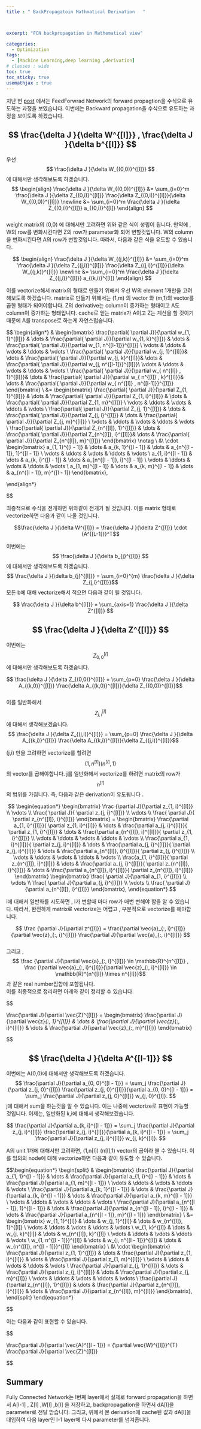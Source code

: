 ```yaml
---
title : " BackPropagatoin Mathmatical Derivation   "



excerpt: "FCN backpropagation in Mathematical view"

categories:
  - Optimization
tags:
  - [Machine Learning,deep learning ,derivation]
# classes : wide
toc: true
toc_sticky: true
usemathjax : true
---
```

지난 번 [post](https://woongjoonchoi.github.io/dlarchitecture/Feed-Forward-Network/) 에서는 FeedForwrad Network의 forward propagtion을 수식으로 유도하는 과정을 보였습니다. 이번에는 Backward propagation을 수식으로 유도하는 과정을 보이도록 하겠습니다. 


## $$ \frac{\delta J }{\delta W^{[l]}}  ,  \frac{\delta J }{\delta b^{[l]}} $$ 


우선 $$ \frac{\delta J }{\delta W_{(0,0)}^{[l]}} $$ 에 대해서만 생각해보도록 하겠습니다.  
$$
\begin{align}
 \frac{\delta J }{\delta W_{(0,0)}^{[l]}}  &= \sum_{i=0}^m \frac{\delta J }{\delta Z_{(0,i)}^{[l]}}  \frac{\delta Z_{(0,i)}^{[l]}}{\delta W_{(0,0)}^{[l]}}  \newline &=  \sum_{i=0}^m \frac{\delta J }{\delta Z_{(0,i)}^{[l]}}  a_{(0,i)}^{[l]}
 \end{align}
 $$  
weight matrix의 (0,0) 에 대해서만 고려하면 위와 같은 식이 성립이 됩니다.  만약에 , W의 row를 변화시킨다면 Z의 row가 parameter화 되어 변할것입니다. W의 column을 변화시킨다면 A의 row가 변할것입니다.  따라서, 다음과 같은 식을 유도할 수 있습니다.  

$$
\begin{align}
 \frac{\delta J }{\delta W_{(j,k)}^{[l]}}  &= \sum_{i=0}^m \frac{\delta J }{\delta Z_{(j,i)}^{[l]}}  \frac{\delta Z_{(j,i)}^{[l]}}{\delta W_{(j,k)}^{[l]}}  \newline &=  \sum_{i=0}^m \frac{\delta J }{\delta Z_{(j,i)}^{[l]}}  a_{(k,i)}^{[l]}
 \end{align}
 $$   

 이를 vectorize해서 matrix의 형태로 만들기 위해서 우선 W의 element 1개만을 고려해보도록 하겠습니다. matrix로 만들기 위해서는  (1,m) 의 vector 와 (m,1)의 vector를 곱한 형태가 되어야합니다. Z의 derivative는 column이 증가하는 형태이고 A도 column이 증가하는 형태입니다. cache로 얻는 matrix가 A이고 Z는 계산을 할 것이기 때문에 A를 transpose로 하는게 자연스럽습니다.


$$ 
\begin{align*}
&
\begin{bmatrix}
\frac{\partial{ \partial J}}{\partial w_{1, 1}^{[l]}} & \dots & \frac{\partial{ \partial J}}{\partial w_{1, k}^{[l]}} & \dots & \frac{\partial{ \partial J}}{\partial w_{1, n^{[l-1]}}^{[l]}} \\
\vdots & \ddots & \vdots & \ddots & \vdots \\
\frac{\partial{ \partial J}}{\partial w_{j, 1}^{[l]}}& \dots & \frac{\partial{ \partial J}}{\partial w_{j, k}^{[l]}}& \dots & \frac{\partial{ \partial J}}{\partial w_{j, n^{[l-1]}}^{[l]}}\\
\vdots & \ddots & \vdots & \ddots & \vdots \\
\frac{\partial{ \partial J}}{\partial w_{ n^{[l]} , 1}^{[l]}}& \dots & \frac{\partial{ \partial J}}{\partial w_{ n^{[l]} , k}^{[l]}}& \dots & \frac{\partial{ \partial J}}{\partial w_{ n^{[l]} , n^{[l-1]}}^{[l]}}
\end{bmatrix} \\
&=
\begin{bmatrix}
\frac{\partial{ \partial J}}{\partial Z_{1, 1}^{[l]}} & \dots & \frac{\partial{ \partial J}}{\partial Z_{1, i}^{[l]}}  & \dots & \frac{\partial{ \partial J}}{\partial Z_{1, m}^{[l]}} \\
\vdots & \ddots & \vdots & \ddots & \vdots \\
\frac{\partial{ \partial J}}{\partial Z_{j, 1}^{[l]}} & \dots & \frac{\partial{ \partial J}}{\partial Z_{j, i}^{[l]}} & \dots & \frac{\partial{ \partial J}}{\partial Z_{j, m}^{[l]}} \\
\vdots & \ddots & \vdots & \ddots & \vdots \\
\frac{\partial{ \partial J}}{\partial Z_{n^{[l]}, 1}^{[l]}} & \dots & \frac{\partial{ \partial J}}{\partial Z_{n^{[l]}, i}^{[l]}}& \dots & \frac{\partial{ \partial J}}{\partial Z_{n^{[l]}, m}^{[l]}}
\end{bmatrix} \notag \\
&\ \cdot
\begin{bmatrix}
a_{1, 1}^{[l - 1]} & \dots & a_{k, 1}^{[l - 1]} & \dots & a_{n^{[l - 1]}, 1}^{[l - 1]} \\
\vdots & \ddots & \vdots & \ddots & \vdots \\
a_{1, i}^{[l - 1]} & \dots & a_{k, i}^{[l - 1]} & \dots & a_{n^{[l - 1]}, i}^{[l - 1]} \\
\vdots & \ddots & \vdots & \ddots & \vdots \\
a_{1, m}^{[l - 1]} & \dots & a_{k, m}^{[l - 1]} & \dots & a_{n^{[l - 1]}, m}^{[l - 1]}
\end{bmatrix},

\end{align*}
 

$$ 

최종적으로 수식을 전개하면 위와같이 전개가 될 것입니다.  이를 matrix 형태로 vectorize하면 다음과 같이 나올 것입니다. 

$$\frac{\delta J }{\delta W^{[l]}}  = \frac{\delta J }{\delta Z^{[l]}} \cdot {A^{[L-1]}}^T$$   

이번에는 $$ \frac{\delta J }{\delta b_{j}^{[l]}} $$ 에 대해서만 생각해보도록 하겠습니다.  
$$ \frac{\delta J }{\delta b_{j}^{[l]}} =  \sum_{i=0}^{m} \frac{\delta J }{\delta Z_{j,i}^{[l]}}$$ 
 모든 b에 대해  vectorize해서 적으면 다음과 같이 될 것입니다. 

$$ \frac{\delta J }{\delta b^{[l]}}  = \sum_{axis=1} \frac{\delta J }{\delta Z^{[l]}} $$ 


## $$ \frac{\delta J }{\delta Z^{[l]}} $$

이번에는 $$ Z_{0,0}^{[l]}$$ 에 대해서만 생각해보도록 하겠습니다.  

$$ \frac{\delta J }{\delta Z_{(0,0)}^{[l]}}  = \sum_{p=0} \frac{\delta J }{\delta A_{(k,0)}^{[l]}} \frac{\delta A_{(k,0)}^{[l]}}{\delta Z_{(0,0)}^{[l]}}$$   
이를 일반화해서 $$ Z_{j,i}^{[l]}$$ 에 대해서 생각해보겠습니다.  
$$ \frac{\delta J }{\delta Z_{(j,i)}^{[l]}}  = \sum_{p=0} \frac{\delta J }{\delta A_{(k,i)}^{[l]}} \frac{\delta A_{(k,i)}^{[l]}}{\delta Z_{(j,i)}^{[l]}}$$  

(j,i) 만을 고려하면 vectorize를 할려면 $$(1,n^{[l]})  (n^{[l]},1)$$의 vector를 곱해야합니다. j를 일반화해서  vectorize를 하려면  matrix의 row가 $$n^{[l]}$$ 의 범위를 가집니다. 즉, 다음과 같은 derivation이 유도됩니다 .

$$ 
\begin{equation*}
\begin{bmatrix}
\frac {\partial J}{\partial z_{1, i}^{[l]}} \\
\vdots \\
\frac{ \partial J}{ \partial z_{j, i}^{[l]}} \\
\vdots \\
\frac{ \partial J}{ \partial z_{n^{[l]}, i}^{[l]}}
\end{bmatrix} =
\begin{bmatrix}
\frac{\partial a_{1, i}^{[l]}}{ \partial z_{1, i}^{[l]}} & \dots & \frac{\partial a_{j, i}^{[l]}}{ \partial z_{1, i}^{[l]}} & \dots & \frac{\partial a_{n^{[l]}, i}^{[l]}}{ \partial z_{1, i}^{[l]}} \\
\vdots & \ddots & \vdots & \ddots & \vdots \\
\frac{\partial a_{1, i}^{[l]}}{ \partial z_{j, i}^{[l]}} & \dots & \frac{\partial a_{j, i}^{[l]}}{ \partial z_{j, i}^{[l]}} & \dots & \frac{\partial a_{n^{[l]}, i}^{[l]}}{ \partial z_{j, i}^{[l]}} \\
\vdots & \ddots & \vdots & \ddots & \vdots \\
\frac{a_{1, i}^{[l]}}{ \partial z_{n^{[l]}, i}^{[l]}} & \dots & \frac{\partial a_{j, i}^{[l]}}{ \partial z_{n^{[l]}, i}^{[l]}} & \dots & \frac{\partial a_{n^{[l]}, i}^{[l]}}{ \partial z_{n^{[l]}, i}^{[l]}}
\end{bmatrix}
\begin{bmatrix}
\frac{ \partial J}{\partial a_{1, i}^{[l]}} \\
\vdots \\
\frac{ \partial J}{\partial a_{j, i}^{[l]}} \\
\vdots \\
\frac{ \partial J}{\partial a_{n^{[l]}, i}^{[l]}}
\end{bmatrix},
\end{equation*}
$$  

i에 대해서 일반화를 시도하면 , i가 변할때 마다 row가 매번 변해야 함을 알 수 있습니다. 따라서, 완전하게 matrix로 vectorize는 어렵고 , 부분적으로 vectorize를 해야합니다. 

$$
\frac {\partial J}{\partial z^{[l]}} = \frac{\partial \vec{a}_{:, i}^{[l]}}{\partial \vec{z}_{:, i}^{[l]}} \frac{\partial J}{\partial \vec{a}_{:, i}^{[l]}}
$$  
그리고 , 
$$ \frac {\partial J}{\partial \vec{a}_{:, i}^{[l]}} \in \mathbb{R}^{n^{[l]}}   ,  \frac {\partial \vec{a}_{:, i}^{[l]}}{\partial \vec{z}_{:, i}^{[l]}} \in \mathbb{R}^{n^{[l]} \times n^{[l]}}$$
  과 같은 real number집합에 포함됩니다.  
이를 최종적으로 정리하면 아래와 같이 정리할 수 있습니다.  

$$


\frac{\partial J}{\partial \vec{Z}^{[l]}} =
\begin{bmatrix}
\frac{\partial J}{\partial \vec{z}_{:, 1}^{[l]}} & \dots & \frac{\partial J}{\partial \vec{z}_{:, i}^{[l]}} & \dots & \frac{\partial J}{\partial \vec{z}_{:, m}^{[l]}}
\end{bmatrix}
 

$$ 

## $$ \frac{\delta J }{\delta A^{[l-1]}} $$

이번에는 A(0,0)에 대해서만 생각해보도록 하겠습니다.  
$$ 
\frac{\partial J}{\partial a_{0, 0}^{[l - 1]}} = \sum_j \frac{\partial J}{\partial z_{j, 0}^{[l]}} \frac{\partial z_{j, 0}^{[l]}}{\partial a_{0, 0}^{[l - 1]}} = \sum_j \frac{\partial J}{\partial z_{j, 0}^{[l]}} w_{j, 0}^{[l]}. 
$$
j에 대해서 sum을 하는것을 알 수 있습니다. 이는 나중에 vectorize로 표현이 가능할 것입니다.  이제는, 일반화된 k,i에 대해서 생각해보겠습니다.  

$$ 
\frac{\partial J}{\partial a_{k, i}^{[l - 1]}} = \sum_j \frac{\partial J}{\partial z_{j, i}^{[l]}} \frac{\partial z_{j, i}^{[l]}}{\partial a_{k, i}^{[l - 1]}} = \sum_j \frac{\partial J}{\partial z_{j, i}^{[l]}} w_{j, k}^{[l]}. 
$$

A의 unit 1개에 대해서만 고려하면, (1,n[l]) (n[l],1) vector의 곱이라 볼 수 있습니다.  이를 임의의 node에 대해 vectorize하면 다음과 같이 유도할 수 있습니다.  

$$\begin{equation*}
\begin{split}
&
\begin{bmatrix}
\frac{\partial J}{\partial a_{1, 1}^{[l - 1]}} & \dots & \frac{\partial J}{\partial a_{1, i}^{[l - 1]}} & \dots & \frac{\partial J}{\partial a_{1, m}^{[l - 1]}} \\
\vdots & \ddots & \vdots & \ddots & \vdots \\
\frac{\partial J}{\partial a_{k, 1}^{[l - 1]}} & \dots & \frac{\partial J}{\partial a_{k, i}^{[l - 1]}} & \dots & \frac{\partial J}{\partial a_{k, m}^{[l - 1]}} \\
\vdots & \ddots & \vdots & \ddots & \vdots \\
\frac{\partial J}{\partial a_{n^{[l - 1]}, 1}^{[l - 1]}} & \dots & \frac{\partial J}{\partial a_{n^{[l - 1]}, i}^{[l - 1]}} & \dots & \frac{\partial J}{\partial a_{n^{[l - 1]}, m}^{[l - 1]}}
\end{bmatrix} \\
&=
\begin{bmatrix}
w_{1, 1}^{[l]} & \dots & w_{j, 1}^{[l]} & \dots & w_{n^{[l]}, 1}^{[l]} \\
\vdots & \ddots & \vdots & \ddots & \vdots \\
w_{1, k}^{[l]} & \dots & w_{j, k}^{[l]} & \dots & w_{n^{[l]}, k}^{[l]} \\
\vdots & \ddots & \vdots & \ddots & \vdots \\
w_{1, n^{[l - 1]}}^{[l]} & \dots & w_{j, n^{[l - 1]}}^{[l]} & \dots & w_{n^{[l]}, n^{[l - 1]}}^{[l]}
\end{bmatrix} \\
&\  \cdot
\begin{bmatrix}
\frac{\partial J}{\partial z_{1, 1}^{[l]}} & \dots & \frac{\partial J}{\partial z_{1, i}^{[l]}} & \dots & \frac{\partial J}{\partial z_{1, m}^{[l]}} \\
\vdots & \ddots & \vdots & \ddots & \vdots \\
\frac{\partial J}{\partial z_{j, 1}^{[l]}} & \dots & \frac{\partial J}{\partial z_{j, i}^{[l]}} & \dots & \frac{\partial J}{\partial z_{j, m}^{[l]}} \\
\vdots & \ddots & \vdots & \ddots & \vdots \\
\frac{\partial J}{\partial z_{n^{[l]}, 1}^{[l]}} & \dots & \frac{\partial J}{\partial z_{n^{[l]}, i}^{[l]}} & \dots & \frac{\partial J}{\partial z_{n^{[l]}, m}^{[l]}}
\end{bmatrix},
\end{split}
\end{equation*}

$$  

이는 다음과 같이 표현할 수 있습니다.

$$

\frac{\partial J}{\partial \vec{A}^{[l - 1]}} = {\partial \vec{W}^{[l]}}^{T} \frac{\partial J}{\partial \vec{Z}^{[l]}}

$$

## Summary 

Fully Connected Network는 l번째 layer에서 실제로 forward propagation을 하면서 A[l-1] , Z[l] ,W[l] ,b[l] 을 저장하고, backpropagation을 하면서 dA[l]을 parameter로 전달 받습니다. 그리고, 위에서 본 derivation에 cache된 값과 dA[l]을 대입하여 다음 layer인 l-1 layer에 다시 parameter를 넘겨줍니다. 
